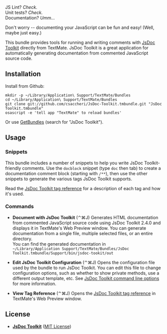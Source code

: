JS Lint? _Check._  
Unit tests? _Check._  
Documentation? _Umm..._  

Don't worry -- documenting your JavaScript can be fun and easy! (Well, maybe just easy.)
 
This bundle provides tools for running and writing comments with [JsDoc Toolkit][jsdoc] directly from TextMate. JsDoc Toolkit is a great application for automatically generating documentation from commented JavaScript source code.

## Installation

Install from Github:

    mkdir -p ~/Library/Application\ Support/TextMate/Bundles
    cd ~/Library/Application\ Support/TextMate/Bundles
    git clone git://github.com/csaccheri/JsDoc-Toolkit.tmbundle.git "JsDoc Toolkit.tmbundle"
    osascript -e 'tell app "TextMate" to reload bundles'

Or use [GetBundles][getb] (search for "JsDoc Toolkit").

## Usage

### Snippets

This bundle includes a number of snippets to help you write JsDoc Toolkit-friendly comments. Use the `docblock` snippet (type `doc` then tab) to create a documentation comment block (starting with `/**`), then use the other snippets to generate the various tags JsDoc Toolkit supports.

Read the [JsDoc Toolkit tag reference][jsdot] for a description of each tag and how it's used.

### Commands

* **Document with JsDoc Toolkit** (⌃⌘J)
Generates HTML documentation from commented JavaScript source code using JsDoc Toolkit 2.4.0 and displays it in TextMate's Web Preview window. You can generate documentation from a single file, multiple selected files, or an entire directory.  
You can find the generated documentation in  
`~/Library/Application Support/TextMate/Bundles/JsDoc Toolkit.tmbundle/Support/bin/jsdoc-tookit/out`

* **Edit JsDoc Toolkit Configuration** (⌃⌘J)
Opens the configuration file used by the bundle to run JsDoc Toolkit. You can edit this file to change configuration options, such as whether to show private methods, use a different output template, etc. See [JsDoc Toolkit command line options][jsdop] for more information.

* **View Tag Reference** (⌃⌘J)
Opens the [JsDoc Toolkit tag reference][jsdot] in TextMate's Web Preview window.

## License

* **[JsDoc Toolkit][jsdoc]** ([MIT License][mit])

[mit]:    http://www.opensource.org/licenses/mit-license
[jsdoc]:  http://code.google.com/p/jsdoc-toolkit/
[jsdop]:  http://code.google.com/p/jsdoc-toolkit/wiki/CommandlineOptions
[jsdot]:  http://code.google.com/p/jsdoc-toolkit/wiki/TagReference
[getb]:   http://svn.textmate.org/trunk/Review/Bundles/GetBundles.tmbundle/